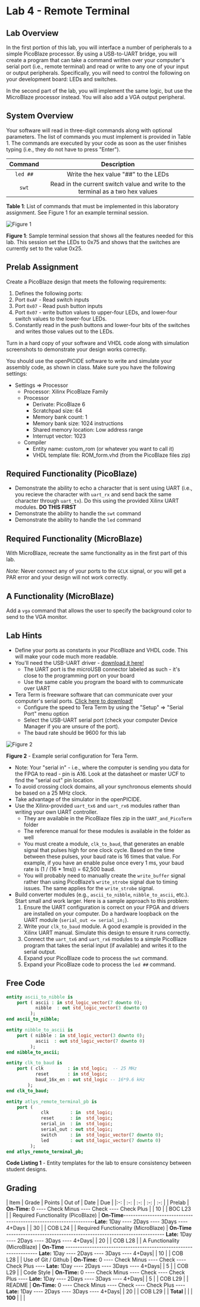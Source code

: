 # Lab 4 - Remote Terminal

## Lab Overview

In the first portion of this lab, you will interface a number of peripherals to a simple PicoBlaze processor.  By using a USB-to-UART bridge, you will create a program that can take a command written over your computer's serial port (i.e., remote terminal) and read or write to any one of your input or output peripherals.  Specifically, you will need to control the following on your development board: LEDs and switches.

In the second part of the lab, you will implement the same logic, but use the MicroBlaze processor instead.  You will also add a VGA output peripheral. 

## System Overview

Your software will read in three-digit commands along with optional parameters.  The list of commands you must implement is provided in Table 1.  The commands are executed by your code as soon as the user finishes typing (i.e., they do not have to press "Enter").

| Command | Description |
| :-: | :-: |
| `led ##` | Write the hex value "##" to the LEDs |
| `swt` | Read in the current switch value and write to the terminal as a two hex values |

**Table 1**: List of commands that must be implemented in this laboratory assignment.  See Figure 1 for an example terminal session.

![Figure 1](figure1.jpg)

**Figure 1**: Sample terminal session that shows all the features needed for this lab.  This session set the LEDs to 0x75 and shows that the switches are currently set to the value 0x25.

## Prelab Assignment

Create a PicoBlaze design that meets the following requirements:

1. Defines the following ports:
  1. Port `0xAF` - Read switch inputs
  2. Port `0x07` - Read push button inputs
  3. Port `0x07` - write button values to upper-four LEDs, and lower-four switch values to the lower-four LEDs.
2. Constantly read in the push buttons and lower-four bits of the switches and writes those values out to the LEDs.

Turn in a hard copy of your software and VHDL code along with simulation screenshots to demonstrate your design works correctly.

You should use the openPICIDE software to write and simulate your assembly code, as shown in class.  Make sure you have the following settings:

- Settings => Processor
  - Processor: Xilinx PicoBlaze Family
  - Processor
    - Derivate: PicoBlaze 6
    - Scratchpad size: 64
    - Memory bank count: 1
    - Memory bank size: 1024 instructions
    - Shared memory location: Low address range
    - Interrupt vector: 1023
  - Compiler
    - Entity name: custom_rom (or whatever you want to call it)
    - VHDL template file: ROM_form.vhd (from the PicoBlaze files zip)

## Required Functionality (PicoBlaze)

- Demonstrate the ability to echo a character that is sent using UART (i.e., you recieve the character with `uart_rx` and send back the same character through `uart_tx`).  Do this using the provided Xilinx UART modules.  **DO THIS FIRST**
- Demonstrate the ability to handle the `swt` command
- Demonstrate the ability to handle the `led` command

## Required Functionality (MicroBlaze)

With MicroBlaze, recreate the same functionality as in the first part of this lab.

_Note_: Never connect any of your ports to the `GCLK` signal, or you will get a PAR error and your design will not work correctly.

## A Functionality (MicroBlaze)

Add a `vga` command that allows the user to specify the background color to send to the VGA monitor.

## Lab Hints

- Define your ports as constants in your PicoBlaze and VHDL code.  This will make your code much more readable.
- You'll need the USB-UART driver - [download it here!](http://www.exar.com/common/content/default.aspx?id=10296)
  - The UART port is the microUSB connector labeled as such - it's close to the programming port on your board
  - Use the same cable you program the board with to communicate over UART
- Tera Term is freeware software that can communicate over your computer's serial ports.   [Click here to download!](http://en.sourceforge.jp/projects/ttssh2/downloads/60733/teraterm-4.82.exe/)
  - Configure the speed to Tera Term by using the "Setup" => "Serial Port" menu option
  - Select the USB-UART serial port (check your computer Device Manager if you are unsure of the port).
  - The baud rate should be 9600 for this lab

![Figure 2](figure2.jpg)

**Figure 2** - Example serial configuration for Tera Term.

- Note: Your "serial in" - i.e., where the computer is sending you data for the FPGA to read - pin is A16.  Look at the datasheet or master UCF to find the "serial out" pin location.
- To avoid crossing clock domains, all your synchronous elements should be based on a 25 MHz clock.
- Take advantage of the simulator in the openPICIDE.
- Use the Xilinx-provided `uart_tx6` and `uart_rx6` modules rather than writing your own UART controller.
  - They are available in the PicoBlaze files zip in the `UART_and_PicoTerm` folder
  - The reference manual for these modules is available in the folder as well
  - You must create a module, `clk_to_baud`, that generates an enable signal that pulses high for one clock cycle.  Based on the time between these pulses, your baud rate is 16 times that value.  For example, if you have an enable pulse once every 1 ms, your baud rate is (1 / (16 * 1ms)) = 62,500 baud.
  - You will probably need to manually create the `write_buffer` signal rather
    than using PicoBlaze’s `write_strobe` signal due to timing issues.  The
same applies for the `write_strobe` signal.
- Build converter modules (e.g., `ascii_to_nibble`, `nibble_to_ascii`, etc.).
 Start small and work larger.  Here is a sample approach to this problem:
  1. Ensure the UART configuration is correct on your FPGA and drivers are
installed on your computer.  Do a hardware loopback on the UART module
(`serial_out <= serial_in;`).
  2. Write your `clk_to_baud` module.  A good example is provided in the Xilinx UART manual.  Simulate this design to ensure it runs correctly.
  3. Connect the `uart_tx6` and `uart_rx6` modules to a simple PicoBlaze program that takes the serial input (if available) and writes it to the serial output.
  4. Expand your PicoBlaze code to process the `swt` command.
  5. Expand your PicoBlaze code to process the `led ##` command.

## Free Code

```vhdl
entity ascii_to_nibble is
    port ( ascii : in std_logic_vector(7 downto 0);
           nibble  : out std_logic_vector(3 downto 0)
         );
end ascii_to_nibble;

entity nibble_to_ascii is
    port ( nibble : in std_logic_vector(3 downto 0);
           ascii  : out std_logic_vector(7 downto 0)
         );
end nibble_to_ascii;

entity clk_to_baud is
    port ( clk         : in std_logic;  -- 25 MHz
           reset       : in std_logic;
           baud_16x_en : out std_logic -- 16*9.6 kHz
        );
end clk_to_baud;

entity atlys_remote_terminal_pb is
    port (
             clk        : in  std_logic;
             reset      : in  std_logic;
             serial_in  : in  std_logic;
             serial_out : out std_logic;
             switch     : in  std_logic_vector(7 downto 0);
             led        : out std_logic_vector(7 downto 0)
         );
end atlys_remote_terminal_pb;
```

**Code Listing 1** - Entity templates for the lab to ensure consistency between student designs.

## Grading

| Item | Grade | Points | Out of | Date | Due |
|:-: | :-: | :-: | :-: | :-: |
| Prelab | **On-Time:** 0 ---- Check Minus ---- Check ---- Check Plus | | 10 | | BOC L23 |
| Required Functionality (PicoBlaze) | **On-Time**------------------------------------------------------------------**Late:** 1Day ---- 2Days ---- 3Days ---- 4+Days | | 30 | | COB L24 |
| Required Functionality (MicroBlaze) | **On-Time** ------------------------------------------------------------------ **Late:** 1Day ---- 2Days ---- 3Days ---- 4+Days| | 20 | | COB L28 |
| A Functionality (MicroBlaze) | **On-Time** ------------------------------------------------------------------ **Late:** 1Day ---- 2Days ---- 3Days ---- 4+Days| | 10 | | COB L28 |
| Use of Git / Github | **On-Time:** 0 ---- Check Minus ---- Check ---- Check Plus ---- **Late:** 1Day ---- 2Days ---- 3Days ---- 4+Days| | 5 | | COB L29 |
| Code Style | **On-Time:** 0 ---- Check Minus ---- Check ---- Check Plus ---- **Late:** 1Day ---- 2Days ---- 3Days ---- 4+Days| | 5 | | COB L29 |
| README | **On-Time:** 0 ---- Check Minus ---- Check ---- Check Plus ---- **Late:** 1Day ---- 2Days ---- 3Days ---- 4+Days| | 20 | | COB L29 |
| **Total** | | | **100** | | |
